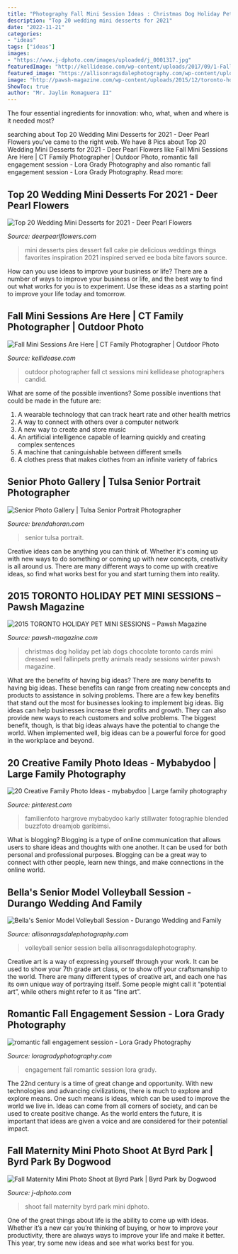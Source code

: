 ```yaml
---
title: "Photography Fall Mini Session Ideas : Christmas Dog Holiday Pet Lab Dogs Chocolate Toronto Cards Mini Dressed Well Fallinpets Pretty Animals Ready Sessions Winter Pawsh Magazine"
description: "Top 20 wedding mini desserts for 2021"
date: "2022-11-21"
categories:
- "ideas"
tags: ["ideas"]
images:
- "https://www.j-dphoto.com/images/uploaded/j_0001317.jpg"
featuredImage: "http://kellidease.com/wp-content/uploads/2017/09/1-Fall-Outdoor-Family-Photos-Kelli-Dease-CT-Family-Photographer.jpg"
featured_image: "https://allisonragsdalephotography.com/wp-content/uploads/2013/08/allisonragsdalephotography-1759.jpg"
image: "http://pawsh-magazine.com/wp-content/uploads/2015/12/toronto-holiday-dog-photography-pawsh-magazine-16.jpg"
ShowToc: true
author: "Mr. Jaylin Romaguera II"
---
```



The four essential ingredients for innovation: who, what, when and where is it needed most?
 

	

		
searching about Top 20 Wedding Mini Desserts for 2021 - Deer Pearl Flowers you've came to the right web. We have 8 Pics about Top 20 Wedding Mini Desserts for 2021 - Deer Pearl Flowers like Fall Mini Sessions Are Here | CT Family Photographer | Outdoor Photo, romantic fall engagement session - Lora Grady Photography and also romantic fall engagement session - Lora Grady Photography. Read more:
		
    
## Top 20 Wedding Mini Desserts For 2021 - Deer Pearl Flowers

<img loading=lazy src="https://www.deerpearlflowers.com/wp-content/uploads/2017/07/Mini-wedding-pies.jpg" onerror="this.onerror=null;this.src='https://tse2.mm.bing.net/th?id=OIP.npatxpZD3hnlBgBLeZIV5AHaLH&amp;pid=15.1';" alt="Top 20 Wedding Mini Desserts for 2021 - Deer Pearl Flowers">

_Source: deerpearlflowers.com_

>mini desserts pies dessert fall cake pie delicious weddings things favorites inspiration 2021 inspired served ee boda bite favors source. 

	

How can you use ideas to improve your business or life?
There are a number of ways to improve your business or life, and the best way to find out what works for you is to experiment. Use these ideas as a starting point to improve your life today and tomorrow.

    
## Fall Mini Sessions Are Here | CT Family Photographer | Outdoor Photo

<img loading=lazy src="http://kellidease.com/wp-content/uploads/2017/09/1-Fall-Outdoor-Family-Photos-Kelli-Dease-CT-Family-Photographer.jpg" onerror="this.onerror=null;this.src='https://tse2.mm.bing.net/th?id=OIP.65MIfKje6CYpv5Jhan1GawHaKf&amp;pid=15.1';" alt="Fall Mini Sessions Are Here | CT Family Photographer | Outdoor Photo">

_Source: kellidease.com_

>outdoor photographer fall ct sessions mini kellidease photographers candid. 

	

What are some of the possible inventions?
Some possible inventions that could be made in the future are: 
1. A wearable technology that can track heart rate and other health metrics 
2. A way to connect with others over a computer network 
3. A new way to create and store music 
4. An artificial intelligence capable of learning quickly and creating complex sentences 
5. A machine that caninguishable between different smells 
6. A clothes press that makes clothes from an infinite variety of fabrics 

    
## Senior Photo Gallery | Tulsa Senior Portrait Photographer

<img loading=lazy src="http://www.brendahoran.com/wp-content/gallery/high-school-seniors/IMG_0569.JPG" onerror="this.onerror=null;this.src='https://tse2.mm.bing.net/th?id=OIP.zt7lBctTDhMCW9G8chYc7QHaFS&amp;pid=15.1';" alt="Senior Photo Gallery | Tulsa Senior Portrait Photographer">

_Source: brendahoran.com_

>senior tulsa portrait. 

	

Creative ideas can be anything you can think of. Whether it's coming up with new ways to do something or coming up with new concepts, creativity is all around us. There are many different ways to come up with creative ideas, so find what works best for you and start turning them into reality.

    
## 2015 TORONTO HOLIDAY PET MINI SESSIONS – Pawsh Magazine

<img loading=lazy src="http://pawsh-magazine.com/wp-content/uploads/2015/12/toronto-holiday-dog-photography-pawsh-magazine-16.jpg" onerror="this.onerror=null;this.src='https://tse1.mm.bing.net/th?id=OIP.R0CZpF79YWSMwAomJQpLpAHaLH&amp;pid=15.1';" alt="2015 TORONTO HOLIDAY PET MINI SESSIONS – Pawsh Magazine">

_Source: pawsh-magazine.com_

>christmas dog holiday pet lab dogs chocolate toronto cards mini dressed well fallinpets pretty animals ready sessions winter pawsh magazine. 

	

What are the benefits of having big ideas?
There are many benefits to having big ideas. These benefits can range from creating new concepts and products to assistance in solving problems. There are a few key benefits that stand out the most for businesses looking to implement big ideas. 
Big ideas can help businesses increase their profits and growth. They can also provide new ways to reach customers and solve problems. The biggest benefit, though, is that big ideas always have the potential to change the world. When implemented well, big ideas can be a powerful force for good in the workplace and beyond.

    
## 20 Creative Family Photo Ideas - Mybabydoo | Large Family Photography

<img loading=lazy src="https://i.pinimg.com/736x/8a/4a/84/8a4a84f8896497b51ca24584ef030395.jpg" onerror="this.onerror=null;this.src='https://tse4.mm.bing.net/th?id=OIP.tiwhnjOUJEbF2yq4b1I9WAHaIs&amp;pid=15.1';" alt="20 Creative Family Photo Ideas - mybabydoo | Large family photography">

_Source: pinterest.com_

>familienfoto hargrove mybabydoo karly stillwater fotographie blended buzzfoto dreamjob garibimsi. 

	

What is blogging?
Blogging is a type of online communication that allows users to share ideas and thoughts with one another. It can be used for both personal and professional purposes. Blogging can be a great way to connect with other people, learn new things, and make connections in the online world.

    
## Bella&#039;s Senior Model Volleyball Session - Durango Wedding And Family

<img loading=lazy src="https://allisonragsdalephotography.com/wp-content/uploads/2013/08/allisonragsdalephotography-1759.jpg" onerror="this.onerror=null;this.src='https://tse4.mm.bing.net/th?id=OIP.HQY2vTu_dwGPEz9flUPQyQHaE7&amp;pid=15.1';" alt="Bella&#039;s Senior Model Volleyball Session - Durango Wedding and Family">

_Source: allisonragsdalephotography.com_

>volleyball senior session bella allisonragsdalephotography. 

	

Creative art is a way of expressing yourself through your work. It can be used to show your 7th grade art class, or to show off your craftsmanship to the world. There are many different types of creative art, and each one has its own unique way of portraying itself. Some people might call it “potential art”, while others might refer to it as “fine art”.

    
## Romantic Fall Engagement Session - Lora Grady Photography

<img loading=lazy src="http://www.loragradyphotography.com/wp-content/uploads/2015/09/03-9447-post/Seattle-Wedding-Photographer-Lora-Grady_0019.jpg" onerror="this.onerror=null;this.src='https://tse2.mm.bing.net/th?id=OIP.0-1YzTuY8nERYgCx1xm0iAHaLF&amp;pid=15.1';" alt="romantic fall engagement session - Lora Grady Photography">

_Source: loragradyphotography.com_

>engagement fall romantic session lora grady. 

	

The 22nd century is a time of great change and opportunity. With new technologies and advancing civilizations, there is much to explore and explore means. One such means is ideas, which can be used to improve the world we live in. Ideas can come from all corners of society, and can be used to create positive change. As the world enters the future, it is important that ideas are given a voice and are considered for their potential impact.

    
## Fall Maternity Mini Photo Shoot At Byrd Park | Byrd Park By Dogwood

<img loading=lazy src="https://www.j-dphoto.com/images/uploaded/j_0001317.jpg" onerror="this.onerror=null;this.src='https://tse4.mm.bing.net/th?id=OIP.SWqxy5LALPuz4JRkfnhG7AHaLG&amp;pid=15.1';" alt="Fall Maternity Mini Photo Shoot at Byrd Park | Byrd Park by Dogwood">

_Source: j-dphoto.com_

>shoot fall maternity byrd park mini dphoto. 

	

One of the great things about life is the ability to come up with ideas. Whether it’s a new car you’re thinking of buying, or how to improve your productivity, there are always ways to improve your life and make it better. This year, try some new ideas and see what works best for you.

